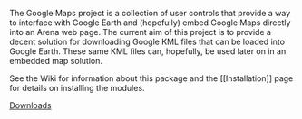 The Google Maps project is a collection of user controls that provide a way to interface with Google Earth and (hopefully) embed Google Maps directly into an Arena web page. The current aim of this project is to provide a decent solution for downloading Google KML files that can be loaded into Google Earth. These same KML files can, hopefully, be used later on in an embedded map solution.

See the Wiki for information about this package and the [[Installation]] page for details on installing the modules.

<a href="https://github.com/RefreshCache/arena-hdc-googlemaps/tree/downloads">Downloads</a>
